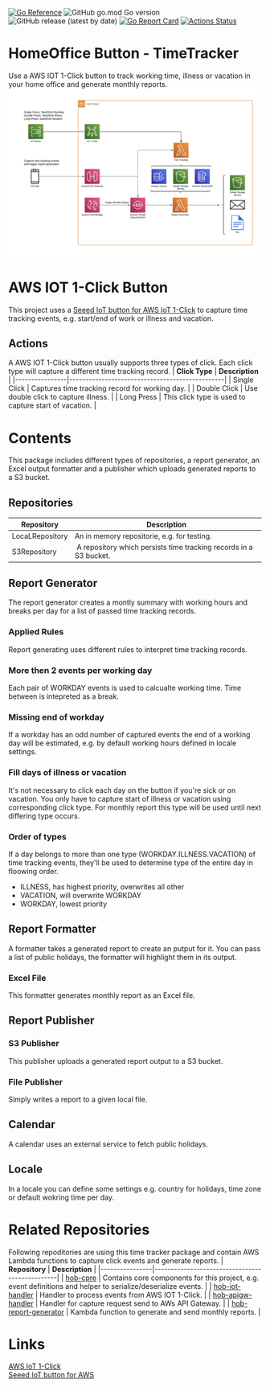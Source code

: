 [![Go Reference](https://pkg.go.dev/badge/github.com/tommzn/hob-timetracker.svg)](https://pkg.go.dev/github.com/tommzn/hob-timetracker)
![GitHub go.mod Go version](https://img.shields.io/github/go-mod/go-version/tommzn/hob-timetracker)
![GitHub release (latest by date)](https://img.shields.io/github/v/release/tommzn/hob-timetracker)
[![Go Report Card](https://goreportcard.com/badge/github.com/tommzn/hob-timetracker)](https://goreportcard.com/report/github.com/tommzn/hob-timetracker)
[![Actions Status](https://github.com/tommzn/hob-timetracker/actions/workflows/go.pkg.auto-ci.yml/badge.svg)](https://github.com/tommzn/hob-timetracker/actions)

# HomeOffice Button - TimeTracker
Use a AWS IOT 1-Click button to track working time, illness or vacation in your home office and generate monthly reports.  
![IOT Time Tracking Architecture](https://github.com/tommzn/hob-timetracker/blob/main/docs/IOTTimeTrackerArchitecture_v3.jpg)

# AWS IOT 1-Click Button
This project uses a [Seeed IoT button for AWS IoT 1-Click](https://aws.amazon.com/iot-1-click/devices/#Seeed_IoT_button_for_AWS) to capture time tracking events, e.g. start/end of work or illness and vacation.

## Actions
A AWS IOT 1-Click button usually supports three types of click. Each click type will capture a different time tracking record.
| **Click Type** | **Description**                                |
|----------------|------------------------------------------------|
| Single Click   | Captures time tracking record for working day. |
| Double Click | Use double click to capture illness. |
| Long Press | This click type is used to capture start of vacation. |

# Contents
This package includes different types of repositories, a report generator, an Excel output formatter and a publisher which uploads generated reports to a S3 bucket.

## Repositories
| **Repository** | **Description**                                |
|----------------|------------------------------------------------|
| LocaLRepository | An in memory repositorie, e.g. for testing. |
| S3Repository | A repository which persists time tracking records in a S3 bucket. |

## Report Generator
The report generator creates a montly summary with working hours and breaks per day for a list of passed time tracking records.

### Applied Rules
Report generating uses different rules to interpret time tracking records.

### More then 2 events per working day
Each pair of WORKDAY events is used to calcualte working time. Time between is intepreted as a break.

### Missing end of workday
If a workday has an odd number of captured events the end of a working day will be estimated, e.g. by default working hours defined in locale settings. 

### Fill days of illness or vacation
It's not necessary to click each day on the button if you're sick or on vacation. You only have to capture start of illness or vacation using corresponding click type. For monthly report this type will be used until next differing type occurs.

### Order of types
If a day belongs to more than one type (WORKDAY.ILLNESS.VACATION) of time tracking events, they'll be used to determine type of the entire day in floowing order.
- ILLNESS, has highest priority, overwrites all other
- VACATION, will overwrite WORKDAY
- WORKDAY, lowest priority


## Report Formatter
A formatter takes a generated report to create an putput for it. You can pass a list of public holidays, the formatter will highlight them in its output. 
### Excel File
This formatter generates monthly report as an Excel file.

## Report Publisher

### S3 Publisher
This publisher uploads a generated report output to a S3 bucket.

### File Publisher
Simply writes a report to a given local file.

## Calendar
A calendar uses an external service to fetch public holidays.

## Locale
In a locale you can define some settings e.g. country for holidays, time zone or default wokring time per day.


# Related Repositories
Following repoditories are using this time tracker package and contain AWS Lambda functions to capture click events and generate reports.
| **Repository** | **Description**                                |
|----------------|------------------------------------------------|
| [hob-cpre](https://github.com/tommzn/hob-cpre) | Contains core components for this project, e.g. event definitions and helper to serialize/deserialize events. |
| [hob-iot-handler](https://github.com/tommzn/hob-iot-handler) | Handler to process events from AWS IOT 1-Click. |
| [hob-apigw-handler](https://github.com/tommzn/hob-apigw-handler) | Handler for capture request send to AWs API Gateway. |
| [hob-report-generator](https://github.com/tommzn/hob-report-generator) | Kambda function to generate and send monthly reports. |


# Links
[AWS IoT 1-Click](https://aws.amazon.com/iot-1-click/?nc1=h_ls)  
[Seeed IoT button for AWS](https://aws.amazon.com/iot-1-click/devices/#Seeed_IoT_button_for_AWS)
